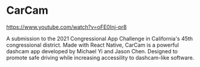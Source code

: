 # CarCam

https://www.youtube.com/watch?v=oFE0Inj-pr8

A submission to the 2021 Congressional App Challenge in California's 45th congressional district. Made with React Native, CarCam is a powerful dashcam app developed by Michael Yi and Jason Chen. Designed to promote safe driving while increasing accessility to dashcam-like software.
